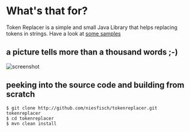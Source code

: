 # What's that for? 

Token Replacer is a simple and small Java Library that helps replacing tokens in strings.
Have a look at [some samples](http://github.com/niesfisch/tokenreplacer/blob/master/src/test/java/de/marcelsauer/tokenreplacer/TokenReplacerIntegrationTest.java)

## a picture tells more than a thousand words ;-)

![screenshot](http://www.marcel-sauer.de/tokenreplacer/tokenreplacer.png)

## peeking into the source code and building from scratch

    $ git clone http://github.com/niesfisch/tokenreplacer.git tokenreplacer
    $ cd tokenreplacer
    $ mvn clean install
